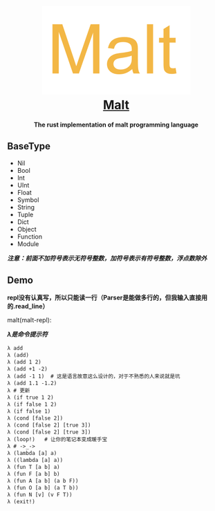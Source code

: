 <h1 align="center">
  <a href="https://github.com/maltlang/rmalt"><img src="docs/malt.png" alt="Malt"/><br>
  <a href="https://github.com/maltlang/rmalt">Malt</a>
</h1>

<h4 align="center">The rust implementation of malt programming language</h4>

## BaseType
- Nil
- Bool
- Int
- UInt
- Float
- Symbol
- String
- Tuple
- Dict
- Object
- Function
- Module

***注意：前面不加符号表示无符号整数，加符号表示有符号整数，浮点数除外***

## Demo
**repl没有认真写，所以只能读一行（Parser是能做多行的，但我输入直接用的.read_line）**

malt(malt-repl):

***λ是命令提示符***
```malt
λ add
λ (add)
λ (add 1 2)
λ (add +1 -2)
λ (add -1 1)  # 这是语言故意这么设计的，对于不熟悉的人来说就是坑
λ (add 1.1 -1.2)
λ # 更新
λ (if true 1 2)
λ (if false 1 2)
λ (if false 1)
λ (cond [false 2])
λ (cond [false 2] [true 3])
λ (cond [false 2] [true 3])
λ (loop!)   # 让你的笔记本变成暖手宝
λ # ->_->
λ (lambda [a] a)
λ ((lambda [a] a))
λ (fun T [a b] a)
λ (fun F [a b] b)
λ (fun A [a b] (a b F))
λ (fun O [a b] (a T b))
λ (fun N [v] (v F T))
λ (exit!)
```
